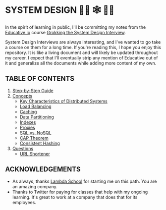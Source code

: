 # SYSTEM DESIGN 👩‍💻 🕸 👨‍💻

In the spirit of learning in public, I'll be committing my notes from the [Educative.io](https://www.educative.io/learn) course [Grokking the System Design Interview](https://www.educative.io/courses/grokking-the-system-design-interview).

System Design Interviews are always interesting, and I've wanted to go take a course on them for a long time. If you're reading this, I hope you enjoy this repository. It is like a living document and will likely be updated throughout my career. I expect that I'll eventually strip any mention of Educative out of it and generalize all the documents while adding more content of my own.

## TABLE OF CONTENTS

1. [Step-by-Step Guide](./guide.md)
2. [Concepts](./concepts/)
   - [Key Characteristics of Distributed Systems](./concepts/key-characteristics-of-distributed-systems.md)
   - [Load Balancing](./concepts/load-balancing.md)
   - [Caching](./concepts/caching.md)
   - [Data Partitioning](./concepts/data-partitioning.md)
   - [Indexes](./concepts/indexes.md)
   - [Proxies](./concepts/proxies.md)
   - [SQL vs. NoSQL](./concepts/sql-versus-nosql.md)
   - [CAP Theorem](./concepts/cap-theorem.md)
   - [Consistent Hashing](./concepts/consistent-hashing.md)
3. [Questions](./questions/)
   - [URL Shortener](./questions/url-shortener.md)

## ACKNOWLEDGEMENTS

- As always, thanks [Lambda School](https://lambdaschool.com/) for starting me on this path. You are an amazing company.
- Thanks to Twitter for paying for classes that help with my ongoing learning. It's great to work at a company that does that for its employees.
